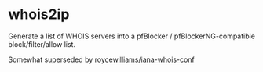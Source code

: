 # whois2ip

Generate a list of WHOIS servers into a pfBlocker / pfBlockerNG-compatible block/filter/allow list.

Somewhat superseded by [roycewilliams/iana-whois-conf](https://github.com/roycewilliams/iana-whois-conf)

